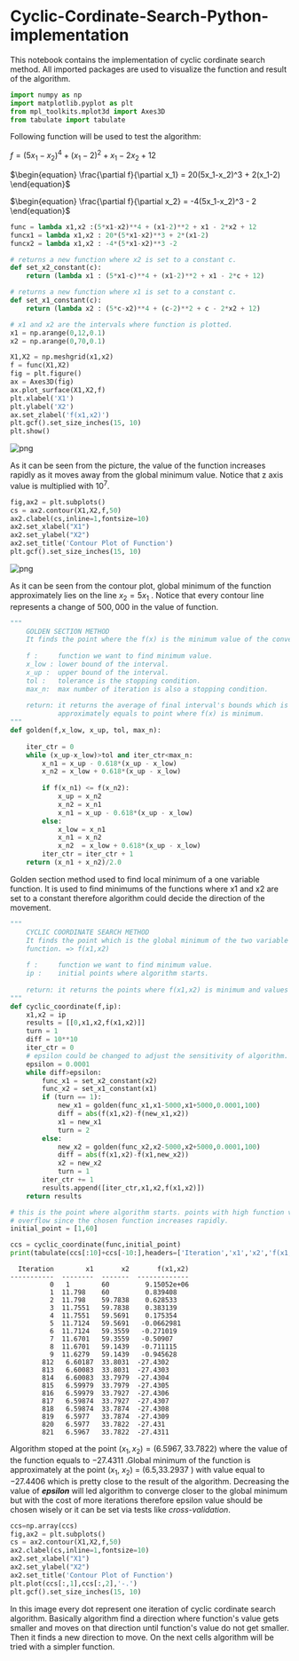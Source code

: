 # Cyclic-Cordinate-Search-Python-implementation
This notebook contains the implementation of cyclic cordinate search method.
All imported packages are used to visualize the function and result of the algorithm.


```python
import numpy as np
import matplotlib.pyplot as plt
from mpl_toolkits.mplot3d import Axes3D
from tabulate import tabulate
```

Following function will be used to test the algorithm:

$f = (5x_1-x_2)^4 + (x_1-2)^2 + x_1 - 2x_2 + 12$

$\begin{equation}
\frac{\partial f}{\partial x_1} = 20(5x_1-x_2)^3 + 2(x_1-2)
\end{equation}$

$\begin{equation}
\frac{\partial f}{\partial x_2} = -4(5x_1-x_2)^3 - 2
\end{equation}$


```python
func = lambda x1,x2 :(5*x1-x2)**4 + (x1-2)**2 + x1 - 2*x2 + 12
funcx1 = lambda x1,x2 : 20*(5*x1-x2)**3 + 2*(x1-2)
funcx2 = lambda x1,x2 : -4*(5*x1-x2)**3 -2

# returns a new function where x2 is set to a constant c.
def set_x2_constant(c):
    return (lambda x1 : (5*x1-c)**4 + (x1-2)**2 + x1 - 2*c + 12)

# returns a new function where x1 is set to a constant c.
def set_x1_constant(c):
    return (lambda x2 : (5*c-x2)**4 + (c-2)**2 + c - 2*x2 + 12)
```


```python
# x1 and x2 are the intervals where function is plotted.
x1 = np.arange(0,12,0.1)
x2 = np.arange(0,70,0.1)

X1,X2 = np.meshgrid(x1,x2)
f = func(X1,X2)
fig = plt.figure()
ax = Axes3D(fig)
ax.plot_surface(X1,X2,f)
plt.xlabel('X1')
plt.ylabel('X2')
ax.set_zlabel('f(x1,x2)')
plt.gcf().set_size_inches(15, 10)
plt.show()
```


![png](output_4_0.png)


As it can be seen from the picture, the value of the function increases rapidly as it moves away from the global minimum value. Notice that z axis value is multiplied with $10^7$.


```python
fig,ax2 = plt.subplots()
cs = ax2.contour(X1,X2,f,50)
ax2.clabel(cs,inline=1,fontsize=10)
ax2.set_xlabel("X1")
ax2.set_ylabel("X2")
ax2.set_title('Contour Plot of Function')
plt.gcf().set_size_inches(15, 10)
```


![png](output_6_0.png)


As it can be seen from the contour plot, global minimum of the function approximately lies on the line $x_2 = 5x_1$ . Notice that every contour line represents a change of $500,000$ in the value of function.


```python
"""
    GOLDEN SECTION METHOD
    It finds the point where the f(x) is the minimum value of the convex function f.
    
    f :     function we want to find minimum value.
    x_low : lower bound of the interval.
    x_up :  upper bound of the interval.
    tol :   tolerance is the stopping condition.
    max_n:  max number of iteration is also a stopping condition.
    
    return: it returns the average of final interval's bounds which is
            approximately equals to point where f(x) is minimum.
"""
def golden(f,x_low, x_up, tol, max_n):
    
    iter_ctr = 0
    while (x_up-x_low)>tol and iter_ctr<max_n:
        x_n1 = x_up - 0.618*(x_up - x_low)
        x_n2 = x_low + 0.618*(x_up - x_low)
        
        if f(x_n1) <= f(x_n2):
            x_up = x_n2
            x_n2 = x_n1
            x_n1 = x_up - 0.618*(x_up - x_low)
        else:
            x_low = x_n1
            x_n1 = x_n2
            x_n2  = x_low + 0.618*(x_up - x_low)
        iter_ctr = iter_ctr + 1
    return (x_n1 + x_n2)/2.0
```

Golden section method used to find local minimum of a one variable function. It is used to find minimums of the functions where x1 and x2 are set to a constant therefore algorithm could decide the direction of the movement.


```python
"""
    CYCLIC COORDINATE SEARCH METHOD
    It finds the point which is the global minimum of the two variable
    function. => f(x1,x2)
    
    f :     function we want to find minimum value.
    ip :    initial points where algorithm starts.
    
    return: it returns the points where f(x1,x2) is minimum and values while iterating.
"""
def cyclic_coordinate(f,ip):
    x1,x2 = ip
    results = [[0,x1,x2,f(x1,x2)]]
    turn = 1
    diff = 10**10
    iter_ctr = 0
    # epsilon could be changed to adjust the sensitivity of algorithm.
    epsilon = 0.0001
    while diff>epsilon:
        func_x1 = set_x2_constant(x2)
        func_x2 = set_x1_constant(x1)
        if (turn == 1):
            new_x1 = golden(func_x1,x1-5000,x1+5000,0.0001,100)
            diff = abs(f(x1,x2)-f(new_x1,x2))
            x1 = new_x1
            turn = 2
        else:
            new_x2 = golden(func_x2,x2-5000,x2+5000,0.0001,100)
            diff = abs(f(x1,x2)-f(x1,new_x2))
            x2 = new_x2
            turn = 1
        iter_ctr += 1
        results.append([iter_ctr,x1,x2,f(x1,x2)])
    return results
```


```python
# this is the point where algorithm starts. points with high function value could cause
# overflow since the chosen function increases rapidly.
initial_point = [1,60]

ccs = cyclic_coordinate(func,initial_point)
print(tabulate(ccs[:10]+ccs[-10:],headers=['Iteration','x1','x2','f(x1,x2)']))
```

      Iteration        x1       x2       f(x1,x2)
    -----------  --------  -------  -------------
              0   1        60         9.15052e+06
              1  11.798    60         0.839408
              2  11.798    59.7838    0.628533
              3  11.7551   59.7838    0.383139
              4  11.7551   59.5691    0.175354
              5  11.7124   59.5691   -0.0662981
              6  11.7124   59.3559   -0.271019
              7  11.6701   59.3559   -0.50907
              8  11.6701   59.1439   -0.711115
              9  11.6279   59.1439   -0.945628
            812   6.60187  33.8031  -27.4302
            813   6.60083  33.8031  -27.4303
            814   6.60083  33.7979  -27.4304
            815   6.59979  33.7979  -27.4305
            816   6.59979  33.7927  -27.4306
            817   6.59874  33.7927  -27.4307
            818   6.59874  33.7874  -27.4308
            819   6.5977   33.7874  -27.4309
            820   6.5977   33.7822  -27.431
            821   6.5967   33.7822  -27.4311
    

Algorithm stoped at the point $(x_1,x_2) = (6.5967,33.7822)$ where the value of the function equals to $-27.4311$ .Global minimum of the function is approximately at the point ($x_1$, $x_2$) $=$ ($6.5$,$33.2937$ ) with value equal to $-27.4406$ which is pretty close to the result of the algorithm. Decreasing the value of ***epsilon*** will led algorithm to converge closer to the global minimum but with the cost of more iterations therefore epsilon value should be chosen wisely or it can be set via tests like *cross-validation*.


```python
ccs=np.array(ccs)
fig,ax2 = plt.subplots()
cs = ax2.contour(X1,X2,f,50)
ax2.clabel(cs,inline=1,fontsize=10)
ax2.set_xlabel("X1")
ax2.set_ylabel("X2")
ax2.set_title('Contour Plot of Function')
plt.plot(ccs[:,1],ccs[:,2],'-.')
plt.gcf().set_size_inches(15, 10)
```

In this image every dot represent one iteration of cyclic cordinate search algorithm. Basically algorithm find a direction where function's value gets smaller and moves on that direction until function's value do not get smaller. Then it finds a new direction to move. On the next cells algorithm will be tried with a simpler function.


```python

```
